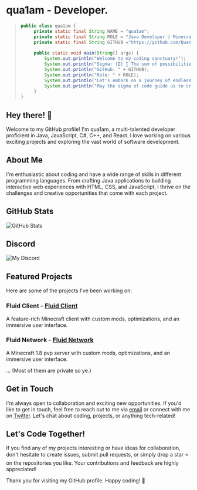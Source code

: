 # qua1am - Developer.

> ```java
> public class qua1am {
>     private static final String NAME = "qua1am";
>     private static final String ROLE = "Java Developer | Minecraft Enthusiast | Code Crafter";
>     private static final String GITHUB ="https://github.com/Quantamyt";
>     
>     public static void main(String[] args) {
>         System.out.println("Welcome to my coding sanctuary!");
>         System.out.println("Sigma: (Σ) ∑ The sum of possibilities and creativity.");
>         System.out.println("GitHub: " + GITHUB);
>         System.out.println("Role: " + ROLE);
>         System.out.println("Let's embark on a journey of endless innovation and craft stunning code!");
>         System.out.println("May the sigma of code guide us to create magic in the digital realm. 🎩✨");
>     }
> }
> ```

## Hey there! 👋

Welcome to my GitHub profile! I'm qua1am, a multi-talented developer proficient in Java, JavaScript, C#, C++, and React. I love working on various exciting projects and exploring the vast world of software development.

## About Me

I'm enthusiastic about coding and have a wide range of skills in different programming languages. From crafting Java applications to building interactive web experiences with HTML, CSS, and JavaScript, I thrive on the challenges and creative opportunities that come with each project.

## GitHub Stats

![GitHub Stats](https://github-readme-stats.vercel.app/api?username=Quantamyt&show_icons=true&count_private=true&hide=prs,issues&theme=radical)


## Discord 

![My Discord](https://discord-readme-badge.vercel.app/api?id=1120725986661638255)


## Featured Projects

Here are some of the projects I've been working on:

### Fluid Client - [Fluid Client](https://github.com/Fluid-Client-Development)

A feature-rich Minecraft client with custom mods, optimizations, and an immersive user interface.

### Fluid Network - [Fluid Network](https://github.com/Fluid-Client-Development)

A Minecraft 1.8 pvp server with custom mods, optimizations, and an immersive user interface.

... (Most of them are private so ye.)

## Get in Touch

I'm always open to collaboration and exciting new opportunities. If you'd like to get in touch, feel free to reach out to me via [email](mailto:quantamyt19@gmail.com) or connect with me on [Twitter](https://twitter.com/Quantam_). Let's chat about coding, projects, or anything tech-related!

## Let's Code Together!

If you find any of my projects interesting or have ideas for collaboration, don't hesitate to create issues, submit pull requests, or simply drop a star ⭐ on the repositories you like. Your contributions and feedback are highly appreciated!

Thank you for visiting my GitHub profile. Happy coding! 🚀
